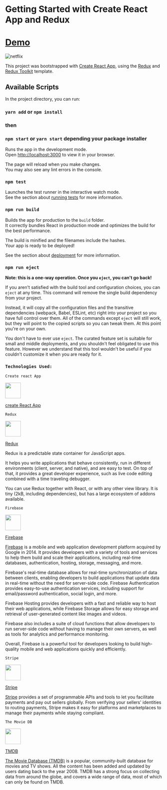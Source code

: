 # Getting Started with Create React App and Redux
# [Demo](https://netflix-2-ac220.web.app/)

![netflix](https://user-images.githubusercontent.com/75726095/229722806-0bb6ea78-ef56-4e47-a7af-299af5a30153.jpeg)


This project was bootstrapped with [Create React App](https://github.com/facebook/create-react-app), using the [Redux](https://redux.js.org/) and [Redux Toolkit](https://redux-toolkit.js.org/) template.

## Available Scripts

In the project directory, you can run:

### `yarn add` or `npm install` 

### then

### `npm start` or `yarn start` depending your package installer

Runs the app in the development mode.\
Open [http://localhost:3000](http://localhost:3000) to view it in your browser.

The page will reload when you make changes.\
You may also see any lint errors in the console.

### `npm test`

Launches the test runner in the interactive watch mode.\
See the section about [running tests](https://facebook.github.io/create-react-app/docs/running-tests) for more information.

### `npm run build`

Builds the app for production to the `build` folder.\
It correctly bundles React in production mode and optimizes the build for the best performance.

The build is minified and the filenames include the hashes.\
Your app is ready to be deployed!

See the section about [deployment](https://facebook.github.io/create-react-app/docs/deployment) for more information.

### `npm run eject`

**Note: this is a one-way operation. Once you `eject`, you can't go back!**

If you aren't satisfied with the build tool and configuration choices, you can `eject` at any time. This command will remove the single build dependency from your project.

Instead, it will copy all the configuration files and the transitive dependencies (webpack, Babel, ESLint, etc) right into your project so you have full control over them. All of the commands except `eject` will still work, but they will point to the copied scripts so you can tweak them. At this point you're on your own.


You don't have to ever use `eject`. The curated feature set is suitable for small and middle deployments, and you shouldn't feel obligated to use this feature. However we understand that this tool wouldn't be useful if you couldn't customize it when you are ready for it.

### `Technologies Used:`

`Create react App`

<img src="https://user-images.githubusercontent.com/75726095/229724867-78293704-4540-4090-88f2-2e5319f393df.png" width="50" height="50" />

[create React App](https://create-react-app.dev/docs/getting-started)


`Redux`

<img src="https://raw.githubusercontent.com/reduxjs/redux/master/logo/logo.png" width="50" height="50" />

[Redux](https://redux.js.org/introduction/getting-started)

Redux is a predictable state container for JavaScript apps.

It helps you write applications that behave consistently, run in different environments (client, server, and native), and are easy to test. On top of that, it provides a great developer experience, such as live code editing combined with a time traveling debugger.

You can use Redux together with React, or with any other view library. It is tiny (2kB, including dependencies), but has a large ecosystem of addons available.


`Firebase`


<img src="https://firebase.google.com/images/social.png" width="50" height="50" />


[Firebase](https://firebase.google.com/docs)


[Firebase](https://firebase.google.com/docs) is a mobile and web application development platform acquired by Google in 2014. It provides developers with a variety of tools and services to help them build and scale their applications, including real-time databases, authentication, hosting, storage, messaging, and more.

Firebase's real-time database allows for real-time synchronization of data between clients, enabling developers to build applications that update data in real-time without the need for server-side code. Firebase Authentication provides easy-to-use authentication services, including support for email/password authentication, social login, and more.

Firebase Hosting provides developers with a fast and reliable way to host their web applications, while Firebase Storage allows for easy storage and retrieval of user-generated content like images and videos.

Firebase also includes a suite of cloud functions that allow developers to run server-side code without having to manage their own servers, as well as tools for analytics and performance monitoring.

Overall, Firebase is a powerful tool for developers looking to build high-quality mobile and web applications quickly and efficiently.


`Stripe`

<img src="https://upload.wikimedia.org/wikipedia/commons/thumb/b/ba/Stripe_Logo%2C_revised_2016.svg/1280px-Stripe_Logo%2C_revised_2016.svg.png" width="50" height="50" />


[Stripe](https://stripe.com/docs)


[Stripe](https://stripe.com/docs) provides a set of programmable APIs and tools to let you facilitate payments and pay out sellers globally. From verifying your sellers' identities to routing payments, Stripe makes it easy for platforms and marketplaces to manage their payments while staying compliant.


`The Movie DB`

<img src="https://pbs.twimg.com/profile_images/1243623122089041920/gVZIvphd_400x400.jpg" width="50" height="50" />

[TMDB](https://developers.themoviedb.org/3/getting-started/introduction)


[The Movie Database (TMDB)](https://developers.themoviedb.org/3/getting-started/introduction) is a popular, community-built database for movies and TV shows. All the content has been added and updated by users dating back to the year 2008. TMDB has a strong focus on collecting data from around the globe, and covers a wide range of data, most of which can only be found on TMDB.
